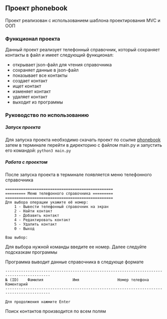 ## Проект phonebook
Проект реализован с использованием шаблона проектирования MVC и ООП

### Функционал проекта
Данный проект реализует телефонный справочник, который сохраняет контакты 
в файл и имеет следующий функционал:

 - открывает json-файл для чтения справочника
 - сохраняет данные в json-файл
 - показывает все контакты
 - создает контакт
 - ищет контакт
 - изменяет контакт 
 - удаляет контакт
 - выходит из программы

### Руководство по использованию

##### Запуск проекта
Для запуска проекта необходимо скачать проект по ссылке [phonebook](https://github.com/AlexandrGor13/python_basic_homework/tree/master/homework3)
затем в терминале перейти в директорию с файлом main.py и запустить его командой: ```python3 main.py ```

##### Работа с проектом
После запуска проекта в терминале появляется меню телефонного справочника
```
================================================
========= Меню телефонного справочника =========
================================================
Для выбора операции укажите её номер:
    1 - Вывести телефонный справочник на экран
    2 - Найти контакт
    3 - Добавить контакт
    4 - Редактировать контакт
    5 - Удалить контакт
    0 - Выход

Ваш выбор:
```
Для выбора нужной команды введите ее номер. Далее следуйте подсказкам программы

Программа выводит данные справочника в следующе формате
```
------------------------------------------------------------------------------------------
№ (ID)    Фамилия             Имя                 Номер телефона          Коментарий
------------------------------------------------------------------------------------------

Для продолжения нажмите Enter

```
Поиск контактов производится по всем полям